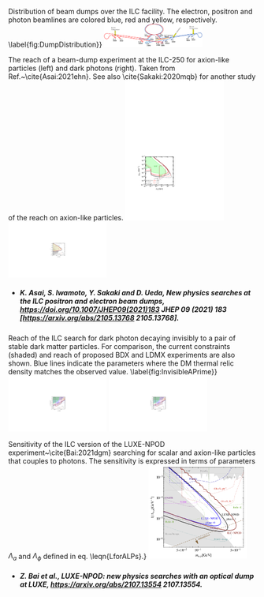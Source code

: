 
 
Distribution of beam dumps over the ILC facility. The electron, positron and photon beamlines are colored blue, red and yellow, respectively. \label{fig:DumpDistribution}}
[<img src="figures/BeamDumpDistribution-2.png" width="200" />](figures/BeamDumpDistribution-2.png) 



 
The reach of a beam-dump experiment at the ILC-250 for axion-like particles (left) and dark photons (right). Taken from Ref.~\cite{Asai:2021ehn}. See also \cite{Sakaki:2020mqb} for another study of the reach on axion-like particles.
[<img src="figures/ALPs_ILC.png" width="200" />](figures/ALPs_ILC.pdf) 
[<img src="figures/dark_ele.png" width="200" />](figures/dark_ele.pdf) 

- ##### K. Asai, S. Iwamoto, Y. Sakaki and D. Ueda, New physics searches at the ILC positron and electron beam dumps, https://doi.org/10.1007/JHEP09(2021)183 JHEP   09 (2021) 183 [https://arxiv.org/abs/2105.13768  2105.13768].  



 
Reach of the ILC search for dark photon decaying invisibly to a pair of stable dark matter particles. For comparison, the current constraints (shaded) and reach of proposed BDX and LDMX experiments are also shown. Blue lines indicate the parameters where the DM thermal relic density matches the observed value. \label{fig:InvisibleAPrime}}
[<img src="figures/ele_ele_1_daiki.png" width="200" />](figures/ele_ele_1_daiki.pdf) 
[<img src="figures/pos_ele_1_daiki.png" width="200" />](figures/pos_ele_1_daiki.pdf) 



 
Sensitivity of the ILC version of the LUXE-NPOD experiment~\cite{Bai:2021dgm} searching for scalar and axion-like particles that couples to photons.  The sensitivity is expressed in terms of parameters $\Lambda_a$ and $\Lambda_\phi$ defined in eq. \leqn{LforALPs}.}
[<img src="figures/LUXILC.png" width="200" />](figures/LUXILC.png) 

- ##### Z. Bai et al., LUXE-NPOD: new physics searches with an optical dump at LUXE,  https://arxiv.org/abs/2107.13554  2107.13554.  


